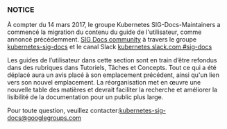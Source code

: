 ### NOTICE  

À compter du 14 mars 2017, le groupe Kubernetes SIG-Docs-Maintainers a commencé la migration du contenu du guide de l'utilisateur, comme annoncé précédemment. [SIG Docs community](https://git.k8s.io/community/sig-docs) à travers le groupe [kubernetes-sig-docs](https://groups.google.com/forum/#!forum/kubernetes-sig-docs) et le canal Slack [kubernetes.slack.com #sig-docs](https://kubernetes.slack.com/messages/sig-docs/)

 Les guides de l’utilisateur dans cette section sont en train d’être refondus dans des rubriques dans Tutoriels, Tâches et Concepts. Tout ce qui a été déplacé aura un avis placé à son emplacement précédent, ainsi qu'un lien vers son nouvel emplacement. La réorganisation met en œuvre une nouvelle table des matières et devrait faciliter la recherche et améliorer la lisibilité de la documentation pour un public plus large.

 Pour toute question, veuillez contacter:[kubernetes-sig-docs@googlegroups.com](mailto:kubernetes-sig-docs%40googlegroups.com)
 